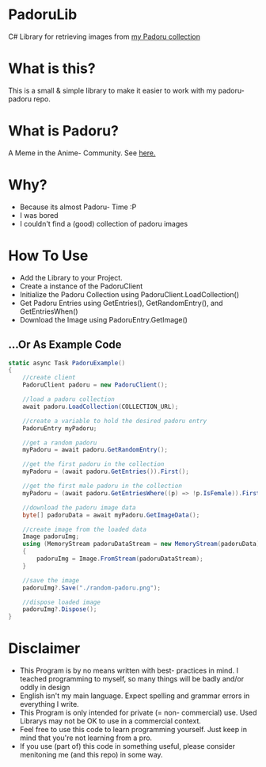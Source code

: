 # PadoruLib
C# Library for retrieving images from [my Padoru collection](https://github.com/shadow578/Padoru-Padoru)

# What is this?
This is a small & simple library to make it easier to work with my padoru-padoru repo.

# What is Padoru?
A Meme in the Anime- Community. See [here.](https://knowyourmeme.com/memes/padoru)

# Why?
* Because its almost Padoru- Time :P
* I was bored
* I couldn't find a (good) collection of padoru images

# How To Use
* Add the Library to your Project.
* Create a instance of the PadoruClient
* Initialize the Padoru Collection using PadoruClient.LoadCollection()
* Get Padoru Entries using GetEntries(), GetRandomEntry(), and GetEntriesWhen()
* Download the Image using PadoruEntry.GetImage()

## ...Or As Example Code
```csharp
static async Task PadoruExample()
{
    //create client
    PadoruClient padoru = new PadoruClient();

    //load a padoru collection
    await padoru.LoadCollection(COLLECTION_URL);

    //create a variable to hold the desired padoru entry
    PadoruEntry myPadoru;

    //get a random padoru
    myPadoru = await padoru.GetRandomEntry();

    //get the first padoru in the collection
    myPadoru = (await padoru.GetEntries()).First();

    //get the first male padoru in the collection
    myPadoru = (await padoru.GetEntriesWhere((p) => !p.IsFemale)).First();

    //download the padoru image data
    byte[] padoruData = await myPadoru.GetImageData();

    //create image from the loaded data
    Image padoruImg;
    using (MemoryStream padoruDataStream = new MemoryStream(padoruData))
    {
        padoruImg = Image.FromStream(padoruDataStream);
    }

    //save the image
    padoruImg?.Save("./random-padoru.png");

    //dispose loaded image
    padoruImg?.Dispose();
}
```

# Disclaimer
* This Program is by no means written with best- practices in mind. I teached programming to myself, so many things will be badly and/or oddly in design
* English isn't my main language. Expect spelling and grammar errors in everything I write.
* This Program is only intended for private (= non- commercial) use. Used Librarys may not be OK to use in a commercial context.
* Feel free to use this code to learn programming yourself. Just keep in mind that you're not learning from a pro.
* If you use (part of) this code in something useful, please consider menitoning me (and this repo) in some way.
